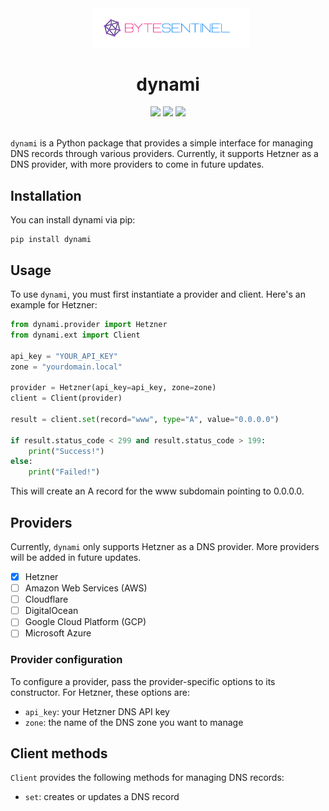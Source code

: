 <div align="center">
    <img src="./.assets/bytesentinel.png" width="250px" style="margin-left: 10px" />
</div>

<h1 align="center">
  dynami
</h1>

<div align="center">
    <img src="https://img.shields.io/github/downloads/bytesentinel-io/dynami/total?style=for-the-badge" />
    <img src="https://img.shields.io/github/last-commit/bytesentinel-io/dynami?color=%231BCBF2&style=for-the-badge" />
    <img src="https://img.shields.io/github/issues/bytesentinel-io/dynami?style=for-the-badge" />
</div>

<br />

`dynami` is a Python package that provides a simple interface for managing DNS records through various providers. Currently, it supports Hetzner as a DNS provider, with more providers to come in future updates.

## Installation

You can install dynami via pip:

```shell
pip install dynami
```

## Usage

To use `dynami`, you must first instantiate a provider and client. Here's an example for Hetzner:

```python
from dynami.provider import Hetzner
from dynami.ext import Client

api_key = "YOUR_API_KEY"
zone = "yourdomain.local"

provider = Hetzner(api_key=api_key, zone=zone)
client = Client(provider)

result = client.set(record="www", type="A", value="0.0.0.0")

if result.status_code < 299 and result.status_code > 199:
    print("Success!")
else:
    print("Failed!")

```

This will create an A record for the www subdomain pointing to 0.0.0.0.

## Providers

Currently, `dynami` only supports Hetzner as a DNS provider. More providers will be added in future updates.

- [x] Hetzner
- [ ] Amazon Web Services (AWS)
- [ ] Cloudflare
- [ ] DigitalOcean
- [ ] Google Cloud Platform (GCP)
- [ ] Microsoft Azure

### Provider configuration

To configure a provider, pass the provider-specific options to its constructor. For Hetzner, these options are:

- `api_key`: your Hetzner DNS API key
- `zone`: the name of the DNS zone you want to manage

## Client methods

`Client` provides the following methods for managing DNS records:

- `set`: creates or updates a DNS record
